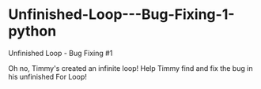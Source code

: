 # Unfinished-Loop---Bug-Fixing-1-python

Unfinished Loop - Bug Fixing #1

Oh no, Timmy's created an infinite loop! Help Timmy find and fix the bug in his unfinished For Loop!
